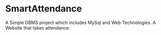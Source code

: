 # SmartAttendance
A Simple DBMS project which includes MySql and Web Technologies. A Website that takes attendance.
